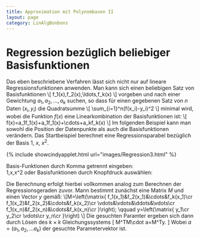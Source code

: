 ```yaml
---
title: Approximation mit Polynombasen II
layout: page
category: LinAlgBonbons
---
```


# Regression bezüglich beliebiger Basisfunktionen

Das eben beschriebene Verfahren lässt sich nicht nur auf lineare Regressionsfunktionen anwenden. Man kann sich einen beliebigen Satz von Basisfunktionen
\\[ f_1(x),f_2(x),\ldots,f_k(x) \\]
vorgeben und nach einer Gewichtung  $a_1,a_2,\ldots,a_k$ suchen, so dass für einen gegebenen Satz von $n$ Daten $(x_i,y_i)$ die Quadratsumme
\\[ \sum_{i=1}^n(f(x_i)-y_i)^2 \\]
minimal wird, wobei die Funktion $f(x)$ eine Linearkombination der Basisfunktionen ist:
\\[ f(x)=a_1f_1(x)+a_1f_1(x)+\cdots+a_kf_k(x) \\]
Im folgenden Beispiel kann man sowohl die Position der Datenpunkte als auch die Basisfunktionen verändern. Das Startbeispiel berechnet eine Regressionsparabel bezüglich der Basis $1$, $x$, $x^2$.


{% include showcindyapplet.html url="images/Regression3.html" %}


Basis-Funktionen durch Komma getrennt eingeben:  
1,x,x^2
oder Basisfunktionen durch Knopfdruck auswählen:

Die Berechnung erfolgt hierbei vollkommen analog zum Berechnen der Regressionsgeraden zuvor. Mann bestimmt zunächst eine Matrix $M$ und einen Vector $y$ gemäß:
\\[M=\left(\matrix{ f_1(x_1)&amp;f_2(x_1)&amp;\cdots&amp;f_k(x_1)\cr f_1(x_2)&amp;f_2(x_2)&amp;\cdots&amp;f_k(x_2)\cr \vdots&amp;\vdots&amp;\ddots&amp;\vdots\cr f_1(x_n)&amp;f_2(x_n)&amp;\cdots&amp;f_k(x_n)\cr }\right); \qquad y=\left(\matrix{ y_1\cr y_2\cr \vdots\cr y_n\cr }\right) \\]
Die gesuchten Paramter ergeben sich dann durch Lösen des $k\times k$ Gleichungssystems
\[ M^TM\cdot a=M^Ty. \]
Wobei $a=(a_1,a_2,\ldots a_k)$ der gesuchte Parametervektor ist.
